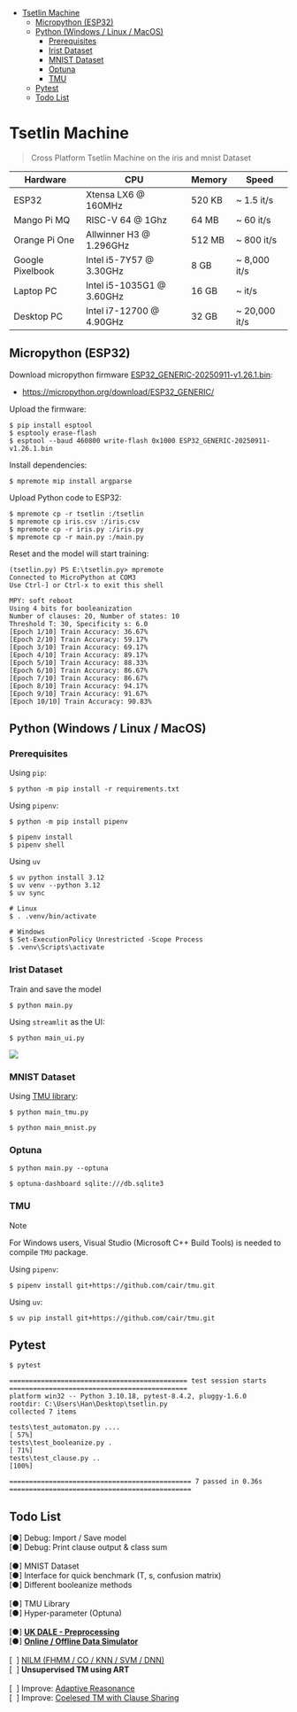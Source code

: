 <!-- TOC start (generated with https://github.com/derlin/bitdowntoc) -->

- [Tsetlin Machine](#tsetlin-machine)
   * [Micropython (ESP32)](#micropython-esp32)
   * [Python (Windows / Linux / MacOS)](#python-windows-linux-macos)
      + [Prerequisites](#prerequisites)
      + [Irist Dataset](#irist-dataset)
      + [MNIST Dataset](#mnist-dataset)
      + [Optuna](#optuna)
      + [TMU](#tmu)
   * [Pytest](#pytest)
   * [Todo List](#todo-list)

<!-- TOC end -->

<!-- TOC --><a name="tsetlin-machine"></a>
# Tsetlin Machine

> Cross Platform Tsetlin Machine on the iris and mnist Dataset

| Hardware      | CPU                       | Memory | Speed        |
| ------------- | ------------------------- | ------ | ------------ |
| ESP32         | Xtensa LX6 @ 160MHz       | 520 KB | ~ 1.5 it/s   |
| Mango Pi MQ   | RISC-V 64 @ 1Ghz          | 64 MB  | ~ 60 it/s    |
| Orange Pi One | Allwinner H3 @ 1.296GHz   | 512 MB | ~ 800 it/s   |
| Google Pixelbook | Intel i5-7Y57 @ 3.30GHz| 8 GB   | ~ 8,000 it/s |
| Laptop PC     | Intel i5-1035G1 @ 3.60GHz | 16 GB  | ~  it/s  |
| Desktop PC    | Intel i7-12700  @ 4.90GHz | 32 GB  | ~ 20,000 it/s |

<!-- TOC --><a name="micropython-esp32"></a>

## Micropython (ESP32)

Download micropython firmware [ESP32_GENERIC-20250911-v1.26.1.bin](https://micropython.org/resources/firmware/ESP32_GENERIC-20250911-v1.26.1.bin):

- https://micropython.org/download/ESP32_GENERIC/

Upload the firmware:

```
$ pip install esptool
$ esptooly erase-flash
$ esptool --baud 460800 write-flash 0x1000 ESP32_GENERIC-20250911-v1.26.1.bin
```

Install dependencies:

```
$ mpremote mip install argparse
```

Upload Python code to ESP32:

```
$ mpremote cp -r tsetlin :/tsetlin
$ mpremote cp iris.csv :/iris.csv
$ mpremote cp -r iris.py :/iris.py
$ mpremote cp -r main.py :/main.py
```

Reset and the model will start training:

```
(tsetlin.py) PS E:\tsetlin.py> mpremote
Connected to MicroPython at COM3
Use Ctrl-] or Ctrl-x to exit this shell

MPY: soft reboot
Using 4 bits for booleanization
Number of clauses: 20, Number of states: 10
Threshold T: 30, Specificity s: 6.0
[Epoch 1/10] Train Accuracy: 36.67%
[Epoch 2/10] Train Accuracy: 59.17%
[Epoch 3/10] Train Accuracy: 69.17%
[Epoch 4/10] Train Accuracy: 89.17%
[Epoch 5/10] Train Accuracy: 88.33%
[Epoch 6/10] Train Accuracy: 86.67%
[Epoch 7/10] Train Accuracy: 86.67%
[Epoch 8/10] Train Accuracy: 94.17%
[Epoch 9/10] Train Accuracy: 91.67%
[Epoch 10/10] Train Accuracy: 90.83%
```

<!-- TOC --><a name="python-windows-linux-macos"></a>
## Python (Windows / Linux / MacOS)

<!-- TOC --><a name="prerequisites"></a>
### Prerequisites

Using `pip`:

```
$ python -m pip install -r requirements.txt
```

Using `pipenv`:

```
$ python -m pip install pipenv

$ pipenv install
$ pipenv shell
```

Using `uv`

```
$ uv python install 3.12
$ uv venv --python 3.12
$ uv sync

# Linux
$ . .venv/bin/activate

# Windows
$ Set-ExecutionPolicy Unrestricted -Scope Process
$ .venv\Scripts\activate

```

<!-- TOC --><a name="irist-dataset"></a>
### Irist Dataset

Train and save the model

```
$ python main.py
```

Using `streamlit` as the UI:

```
$ python main_ui.py
```

![](demo.png)

<!-- TOC --><a name="mnist-dataset"></a>
### MNIST Dataset

Using [TMU library](https://github.com/cair/tmu):

```
$ python main_tmu.py
```

```
$ python main_mnist.py
```

<!-- TOC --><a name="optuna"></a>
### Optuna

```
$ python main.py --optuna
```

```
$ optuna-dashboard sqlite:///db.sqlite3
```

<!-- TOC --><a name="tmu"></a>
### TMU

> [!NOTE]  
> For Windows users, Visual Studio (Microsoft C++ Build Tools) is needed to compile `TMU` package.

Using `pipenv`:

```
$ pipenv install git+https://github.com/cair/tmu.git
```

Using `uv`:

```
$ uv pip install git+https://github.com/cair/tmu.git
```

<!-- TOC --><a name="pytest"></a>
## Pytest

```
$ pytest
```

```
============================================= test session starts =============================================
platform win32 -- Python 3.10.18, pytest-8.4.2, pluggy-1.6.0
rootdir: C:\Users\Han\Desktop\tsetlin.py
collected 7 items                                                                                              

tests\test_automaton.py ....                                                                             [ 57%]
tests\test_booleanize.py .                                                                               [ 71%] 
tests\test_clause.py ..                                                                                  [100%]

============================================== 7 passed in 0.36s ============================================== 
```

<!-- TOC --><a name="todo-list"></a>
## Todo List

[●] Debug: Import / Save model  
[●] Debug: Print clause output & class sum  
<br/>
[●] MNIST Dataset  
[●] Interface for quick benchmark (T, s, confusion matrix)  
[●] Different booleanize methods  
<br/>
[●] TMU Library  
[●] Hyper-parameter (Optuna)  
<br/>
[●] [**UK DALE - Preprocessing**](./dataset/)  
[●] [**Online / Offline Data Simulator**](./dataset/simulator/)  
<br/>
[&nbsp; ] [NILM (FHMM / CO / KNN / SVM / DNN)](./model/)  
[&nbsp; ] **Unsupervised TM using ART**  
<br/>
[&nbsp; ] Improve: [Adaptive Reasonance](https://arxiv.org/pdf/1905.11437)  
[&nbsp; ] Improve: [Coelesed TM with Clause Sharing](https://arxiv.org/abs/2108.07594)  
